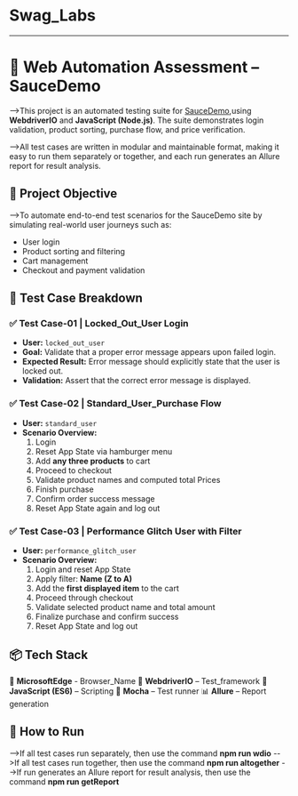 # Swag_Labs
---
# 🧪 Web Automation Assessment – SauceDemo

-->This project is an automated testing suite for [SauceDemo](https://www.saucedemo.com/),using **WebdriverIO** and **JavaScript (Node.js)**. The suite demonstrates login validation, product sorting, purchase flow, and price verification.

-->All test cases are written in modular and maintainable format, making it easy to run them separately or together, and each run generates an Allure report for result analysis.


## 🧷 Project Objective

-->To automate end-to-end test scenarios for the SauceDemo site by simulating real-world user journeys such as:
- User login
- Product sorting and filtering
- Cart management
- Checkout and payment validation


## 📁 Test Case Breakdown

### ✅ Test Case-01 | Locked_Out_User Login
- **User:** `locked_out_user`
- **Goal:** Validate that a proper error message appears upon failed login.
- **Expected Result:** Error message should explicitly state that the user is locked out.
- **Validation:** Assert that the correct error message is displayed.


### ✅ Test Case-02 | Standard_User_Purchase Flow
- **User:** `standard_user`
- **Scenario Overview:**
  1. Login
  2. Reset App State via hamburger menu
  3. Add **any three products** to cart
  4. Proceed to checkout
  5. Validate product names and computed total Prices
  6. Finish purchase
  7. Confirm order success message
  8. Reset App State again and log out


### ✅ Test Case-03 | Performance Glitch User with Filter
- **User:** `performance_glitch_user`
- **Scenario Overview:**
  1. Login and reset App State
  2. Apply filter: **Name (Z to A)**
  3. Add the **first displayed item** to the cart
  4. Proceed through checkout
  5. Validate selected product name and total amount
  6. Finalize purchase and confirm success
  7. Reset App State and log out


## 📦 Tech Stack

🚀 **MicrosoftEdge** - Browser_Name
🧪 **WebdriverIO** – Test_framework
🧠 **JavaScript (ES6)** – Scripting
🧰 **Mocha** – Test runner
📊 **Allure** – Report generation


## 🚀 How to Run
-->If all test cases run separately, then use the command **npm run wdio**
-->If all test cases run together, then use the command **npm run altogether**
-->If run generates an Allure report for result analysis, then use the command **npm run getReport**



